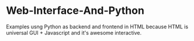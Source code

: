 # Web-Interface-And-Python
Examples usng Python as backend and frontend in HTML because HTML is universal GUI + Javascript and it's awesome interactive.
